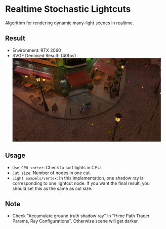 # Realtime Stochastic Lightcuts

Algorithm for rendering dynamic many-light scenes in realtime.

## Result
- Environment: RTX 2060
- SVGF Denoised Result: (40fps)
![](Images/Lightcuts.png)

## Usage
 - `Use CPU sorter`: Check to sort lights in CPU.
 - `Cut size`: Number of nodes in one cut.
 - `Light sampels/vertex`: In this implementation, one shadow ray is corresponding to one lightcut node. If you want the final result, you should set this as the same as cut size.

## Note
 - Check "Accumulate ground truth shadow ray" in "Hime Path Tracer Params, Ray Configurations". Otherwise scene will get darker.
